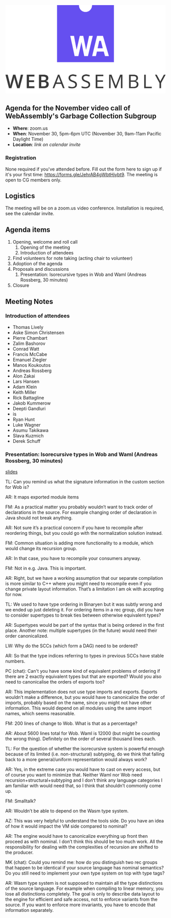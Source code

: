 ![WebAssembly logo](/images/WebAssembly.png)

## Agenda for the November video call of WebAssembly's Garbage Collection Subgroup

- **Where**: zoom.us
- **When**: November 30, 5pm-6pm UTC (November 30, 9am-11am Pacific Daylight Time)
- **Location**: *link on calendar invite*

### Registration

None required if you've attended before. Fill out the form here to sign up if
it's your first time: https://forms.gle/JehrAB4gWbtHjybt9. The meeting is open
to CG members only.

## Logistics

The meeting will be on a zoom.us video conference.
Installation is required, see the calendar invite.

## Agenda items

1. Opening, welcome and roll call
    1. Opening of the meeting
    1. Introduction of attendees
1. Find volunteers for note taking (acting chair to volunteer)
1. Adoption of the agenda
1. Proposals and discussions
      1. Presentation: Isorecursive types in Wob and Waml (Andreas Rossberg, 30 minutes)
1. Closure

## Meeting Notes

### Introduction of attendees

- Thomas Lively
- Aske Simon Christensen
- Pierre Chambart
- Zalim Bashorov
- Conrad Watt
- Francis McCabe
- Emanuel Ziegler
- Manos Koukoutos
- Andreas Rossberg
- Alon Zakai
- Lars Hansen
- Adam Klein
- Keith Miller
- Rick Battagline
- Jakob Kummerow
- Deepti Gandluri
- is
- Ryan Hunt
- Luke Wagner
- Asumu Takikawa
- Slava Kuzmich
- Derek Schuff

### Presentation: Isorecursive types in Wob and Waml (Andreas Rossberg, 30 minutes)

[slides](presentations/2021-11-30-rossberg-compiling-for-iso-recursion.pdf)

TL: Can you remind us what the signature information in the custom section for Wob is?

AR: It maps exported module items

FM: As a practical matter you probably wouldn’t want to track order of declarations in the source. For example changing order of declaration in Java should not break anything.

AR: Not sure it’s a practical concern if you have to recompile after reordering things, but you could go with the normalization solution instead.

FM: Common situation is adding more functionality to a module, which would change its recursion group.

AR: In that case, you have to recompile your consumers anyway.

FM: Not in e.g. Java. This is important.

AR: Right, but we have a working assumption that our separate compilation is more similar to C++ where you might need to recompile even if you change private layout information. That’s a limitation I am ok with accepting for now.

TL: We used to have type ordering in Binaryen but it was subtly wrong and we ended up just deleting it. For ordering items in a rec group, did you have to consider supertypes to break ties between otherwise equivalent types?

AR: Supertypes would be part of the syntax that is being ordered in the first place. Another note: multiple supertypes (in the future) would need their order canonicalized.

LW: Why do the SCCs (which form a DAG) need to be ordered?

AR: So that the type indices referring to types in previous SCCs have stable numbers.

PC (chat): Can't you have some kind of equivalent problems of ordering if there are 2 exactly equivalent types but that are exported? Would you also need to canonicalise the orders of exports too?

AR: This implementation does not use type imports and exports. Exports wouldn’t make a difference, but you would have to canonicalize the order of imports, probably based on the name, since you might not have other information. This would depend on all modules using the same import names, which seems reasonable.

FM: 200 lines of change to Wob. What is that as a percentage?

AR: About 5600 lines total for Wob. Waml is 12000 (but might be counting the wrong thing). Definitely on the order of several thousand lines each.

TL: For the question of whether the isorecursive system is powerful enough because of its limited (i.e. non-structural) subtyping, do we think that falling back to a more general/uniform representation would always work?

AR: Yes, in the extreme case you would have to cast on every access, but of course you want to minimize that. Neither Waml nor Wob need recursion+structural+subtyping and I don’t think any language categories I am familiar with would need that, so I think that shouldn’t commonly come up.

FM: Smalltalk?

AR: Wouldn’t be able to depend on the Wasm type system.

AZ: This was very helpful to understand the tools side. Do you have an idea of how it would impact the VM side compared to nominal?

AR: The engine would have to canonicalize everything up front then proceed as with nominal. I don’t think this should be too much work. All the responsibility for dealing with the complexities of recursion are shifted to the producer.

MK (chat): Could you remind me: how do you distinguish two rec groups that happen to be identical if your source language has nominal semantics? Do you still need to implement your own type system on top with type tags?

AR: Wasm type system is not supposed to maintain all the type distinctions of the source language. For example when compiling to linear memory, you lose all distinctions completely. The goal is only to describe data layout to the engine for efficient and safe access, not to enforce variants from the source. If you want to enforce more invariants, you have to encode that information separately.
